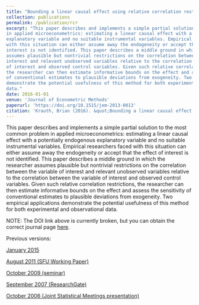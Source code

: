 ```yaml
---
title: "Bounding a linear causal effect using relative correlation restrictions"
collection: publications
permalink: /publication/rcr
excerpt: "This paper describes and implements a simple partial solution to the most common problem
in applied microeconometrics: estimating a linear causal effect with a potentially endogenous
explanatory variable and no suitable instrumental variables. Empirical researchers faced
with this situation can either assume away the endogeneity or accept that the effect of
interest is not identified. This paper describes a middle ground in which the researcher
assumes plausible but nontrivial restrictions on the correlation between the variable of
interest and relevant unobserved variables relative to the correlation between the variable
of interest and observed control variables. Given such relative correlation restrictions,
the researcher can then estimate informative bounds on the effect and assess the sensitivity
of conventional estimates to plausible deviations from exogeneity. Two empirical applications
demonstrate the potential usefulness of this method for both experimental and observational
data."
date: 2016-01-01
venue: 'Journal of Econometric Methods'
paperurl: 'https://doi.org/10.1515/jem-2013-0013'
citation: 'Krauth, Brian (2016). &quot;Bounding a linear causal effect using relative correlation restrictions.&quot; <i>Journal of Econometric Methods</i>. 5(1).'
---
```

This paper describes and implements a simple partial solution to the most common problem
in applied microeconometrics: estimating a linear causal effect with a potentially endogenous
explanatory variable and no suitable instrumental variables. Empirical researchers faced
with this situation can either assume away the endogeneity or accept that the effect of
interest is not identified. This paper describes a middle ground in which the researcher
assumes plausible but nontrivial restrictions on the correlation between the variable of
interest and relevant unobserved variables relative to the correlation between the variable
of interest and observed control variables. Given such relative correlation restrictions,
the researcher can then estimate informative bounds on the effect and assess the sensitivity
of conventional estimates to plausible deviations from exogeneity. Two empirical applications
demonstrate the potential usefulness of this method for both experimental and observational
data.

NOTE: The DOI link above is currently broken, but you can obtain the correct journal page
[here](https://www.degruyter.com/view/journals/jem/5/1/article-p117.xml).

Previous versions:

[January 2015](https://www.sfu.ca/~bkrauth/papers/rcr.pdf)

[August 2011 (SFU Working Paper)](https://summit.sfu.ca/item/10925)

[October 2009 (seminar)](https://www.uvic.ca/socialsciences/economics/assets/docs/pastdept-3/krauth.pdf)

[September 2007 (ResearchGate)](https://www.researchgate.net/profile/Brian_Krauth/publication/228654123_Bounding_a_Linear_Causal_Effect_Using_Relative_Correlation_Restrictions/links/00b49535accb54fa6e000000/Bounding-a-Linear-Causal-Effect-Using-Relative-Correlation-Restrictions.pdf)

[October 2006 (Joint Statistical Meetings presentation)](https://www.sfu.ca/~bkrauth/papers/cmu.pdf)



